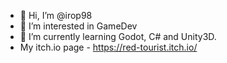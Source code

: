 - 👋 Hi, I’m @irop98
- 👀 I’m interested in GameDev
- 🌱 I’m currently learning Godot, C# and Unity3D.
- My itch.io page - https://red-tourist.itch.io/
